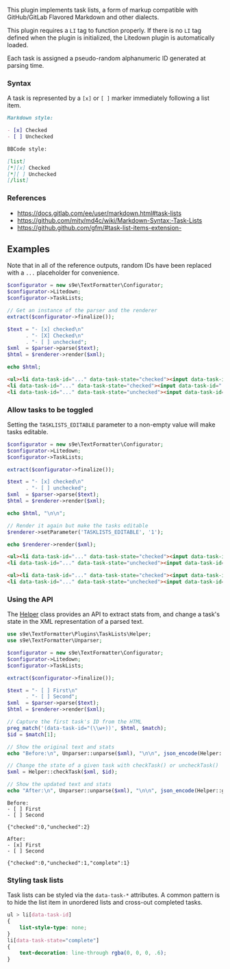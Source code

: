 This plugin implements task lists, a form of markup compatible with GitHub/GitLab Flavored Markdown and other dialects.

This plugin requires a `LI` tag to function properly. If there is no `LI` tag defined when the plugin is initialized, the Litedown plugin is automatically loaded.

Each task is assigned a pseudo-random alphanumeric ID generated at parsing time.


### Syntax

A task is represented by a `[x]` or `[ ]` marker immediately following a list item.

```md
Markdown style:

- [x] Checked
- [ ] Unchecked

BBCode style:

[list]
[*][x] Checked
[*][ ] Unchecked
[/list]
```


### References

 - <https://docs.gitlab.com/ee/user/markdown.html#task-lists>
 - <https://github.com/mity/md4c/wiki/Markdown-Syntax:-Task-Lists>
 - <https://github.github.com/gfm/#task-list-items-extension->


## Examples

Note that in all of the reference outputs, random IDs have been replaced with a `...` placeholder for convenience.

```php
$configurator = new s9e\TextFormatter\Configurator;
$configurator->Litedown;
$configurator->TaskLists;

// Get an instance of the parser and the renderer
extract($configurator->finalize());

$text = "- [x] checked\n"
      . "- [X] Checked\n"
      . "- [ ] unchecked"; 
$xml  = $parser->parse($text);
$html = $renderer->render($xml);

echo $html;
```
```html
<ul><li data-task-id="..." data-task-state="checked"><input data-task-id="..." type="checkbox" disabled> checked</li>
<li data-task-id="..." data-task-state="checked"><input data-task-id="..." type="checkbox" disabled> Checked</li>
<li data-task-id="..." data-task-state="unchecked"><input data-task-id="..." type="checkbox" disabled> unchecked</li></ul>
```


### Allow tasks to be toggled

Setting the `TASKLISTS_EDITABLE` parameter to a non-empty value will make tasks editable.

```php
$configurator = new s9e\TextFormatter\Configurator;
$configurator->Litedown;
$configurator->TaskLists;

extract($configurator->finalize());

$text = "- [x] checked\n"
      . "- [ ] unchecked";
$xml  = $parser->parse($text);
$html = $renderer->render($xml);

echo $html, "\n\n";

// Render it again but make the tasks editable
$renderer->setParameter('TASKLISTS_EDITABLE', '1');

echo $renderer->render($xml);
```
```html
<ul><li data-task-id="..." data-task-state="checked"><input data-task-id="..." type="checkbox" disabled> checked</li>
<li data-task-id="..." data-task-state="unchecked"><input data-task-id="..." type="checkbox" disabled> unchecked</li></ul>

<ul><li data-task-id="..." data-task-state="checked"><input data-task-id="..." type="checkbox"> checked</li>
<li data-task-id="..." data-task-state="unchecked"><input data-task-id="..." type="checkbox"> unchecked</li></ul>
```


### Using the API

The [Helper](https://s9e.github.io/TextFormatter/api/s9e/TextFormatter/Plugins/TaskLists/Helper.html) class provides an API to extract stats from, and change a task's state in the XML representation of a parsed text.

```php
use s9e\TextFormatter\Plugins\TaskLists\Helper;
use s9e\TextFormatter\Unparser;

$configurator = new s9e\TextFormatter\Configurator;
$configurator->Litedown;
$configurator->TaskLists;

extract($configurator->finalize());

$text = "- [ ] First\n"
      . "- [ ] Second";
$xml  = $parser->parse($text);
$html = $renderer->render($xml);

// Capture the first task's ID from the HTML
preg_match('(data-task-id="(\\w+))', $html, $match);
$id = $match[1];

// Show the original text and stats
echo "Before:\n", Unparser::unparse($xml), "\n\n", json_encode(Helper::getStats($xml)), "\n\n";

// Change the state of a given task with checkTask() or uncheckTask()
$xml = Helper::checkTask($xml, $id);

// Show the updated text and stats
echo "After:\n", Unparser::unparse($xml), "\n\n", json_encode(Helper::getStats($xml));
```
```
Before:
- [ ] First
- [ ] Second

{"checked":0,"unchecked":2}

After:
- [x] First
- [ ] Second

{"checked":0,"unchecked":1,"complete":1}
```


### Styling task lists

Task lists can be styled via the `data-task-*` attributes. A common pattern is to hide the list item in unordered lists and cross-out completed tasks.

```css
ul > li[data-task-id]
{
	list-style-type: none;
}
li[data-task-state="complete"]
{
	text-decoration: line-through rgba(0, 0, 0, .6);
}
```
